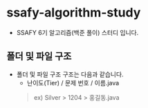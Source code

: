 # ssafy-algorithm-study
- SSAFY 6기 알고리즘(백준 풀이) 스터디 입니다.

## 폴더 및 파일 구조
- 폴더 및 파일 구조 구조는 다음과 같습니다.
  - 난이도(Tier) / 문제 번호 / 이름.java
  > ex) Silver > 1204 > 홍길동.java
